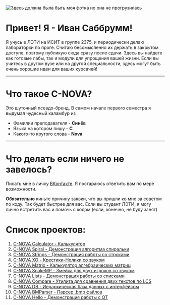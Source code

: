 
![Здесь должна была быть моя фотка но она не прогрузилась](https://sun9-75.userapi.com/impg/9vUH_E5ilmz3R2j7Z-bn1A4Aw60bftaW0KAjWA/CNIgfOsSe7Q.jpg?size=1440x1920&quality=95&sign=426d960620125363d4abaf0ae11f7b36&type=album "это я!!")

# Привет! Я - Иван Саббрумм!

Я учусь в ЛЭТИ на ИСИТ в группе 2375, и периодически делаю лабораторки по проге.
Считаю бессмысленно их держать в закрытом доступе, поэтому публикую сюда сразу после сдачи.
Здесь вы найдете как готовые лабы, так и модули для упрощения вашей жизни. 
Если вы учитесь в другом вузе или на другой специальности, здесь могут быть очень хорошие идеи для ваших курсачей!

____

# Что такое C-NOVA?

Это шуточный псевдо-бренд. 
В самом начале первого семестра я выдумал чудесный каламбур из 

* Фамилии преподавателя - **Синёв**
* Языка на котором пишу - **C**
* Какого-то крутого слова - **Nova**

____

# Что делать если ничего не завелось?

Писать мне в личку [ВКонтакте](vk.com/sabbrumm). Я постараюсь ответить вам по мере возможности. 

**Обязательно** киньте причину заявки, что вы пришли ко мне за советом по коду. Так будет быстрее для вас.
Если вы студент ЛЭТИ, я могу лично встретить вас и помочь с кодом (если, конечно, не буду занят)

# Список проектов:

1. [C-NOVA Calculator - Калькулятор](https://github.com/Sabbrumm/cnova_calc)
2. [C-NOVA Spiral - Демонстрация алгоритма спиральки](https://github.com/Sabbrumm/cnova_spiral)
3. [C-NOVA Strings - Демонстрация работы со строками](https://github.com/Sabbrumm/cnova_strings)
4. [C-NOVA XO - Крестики-Нолики со звуком](https://github.com/Sabbrumm/cnova_xo)
5. [C-NOVA Matrix - Калькулятор алгебраических матриц](https://github.com/Sabbrumm/cnova_matrix)
6. [C-NOVA SnakeMP - Змейка для двух игроков со звуком](https://github.com/Sabbrumm/cnova_snakemp)
7. [C-NOVA Lists - Демонстрация работы со списками](https://github.com/Sabbrumm/cnova_lists)
8. [C-NOVA Compare - Утилита для сравнения двух текстов по LCS](https://github.com/Sabbrumm/cnova_compare)
9. [C-NOVA DB - Иерархическая база данных с интерфейсом](https://github.com/Sabbrumm/cnova_db)
10. [C-NOVA BMParser - Парсер .bmp файлов](https://github.com/Sabbrumm/cnova_bmparser)
11. [C-NOVA Hello - Демонстрация работы с QT](https://github.com/Sabbrumm/cnova_hello)
